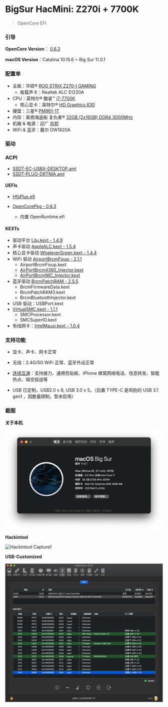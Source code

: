# BigSur HacMini:  Z270i + 7700K

> OpenCore EFI

### 引导

**OpenCore Version**： [0.6.3](https://github.com/acidanthera/OpenCorePkg/releases)

**macOS Version**：Catalina 10.15.6 ~ Big Sur 11.0.1

### 配置单

* 主板：华硕® [ROG STRIX Z270-I GAMING](https://www.asus.com.cn/Motherboards/ROG-STRIX-Z270-I-GAMING/)
  * 板载声卡：Realtek ALC S1220A
* CPU：英特尔® 酷睿™ [i7-7700K](https://ark.intel.com/content/www/cn/zh/ark/products/97129/intel-core-i7-7700k-processor-8m-cache-up-to-4-50-ghz.html)
  * 核心显卡：英特尔®  [HD Graphics 630](https://www.intel.com/content/www/us/en/support/products/98909/graphics-drivers/graphics-for-7th-generation-intel-processors/intel-hd-graphics-630.html)
* 硬盘：三星® [PM961-1T](https://www.samsung.com/semiconductor/ssd/client-ssd/MZVLW1T0HMLH/)
* 内存：美商海盗船 复仇者® [32GB (2x16GB) DDR4 3000MHz]([https://www.corsair.com/zh/zh/%E7%B1%BB%E5%88%AB/%E4%BA%A7%E5%93%81/%E5%86%85%E5%AD%98/VENGEANCE-LPX/p/CMK32GX4M2B3000C15](https://www.corsair.com/zh/zh/类别/产品/内存/VENGEANCE-LPX/p/CMK32GX4M2B3000C15))
* 机箱 & 电源：迎广 [肖邦](https://www.in-win.com/cn/gaming-chassis/Chopin)
* WiFi & 蓝牙：戴尔 DW1820A

### 驱动

### ACPI

* [SSDT-EC-USBX-DESKTOP.aml](https://github.com/dortania/Getting-Started-With-ACPI/blob/master/extra-files/compiled/SSDT-EC-USBX-DESKTOP.aml)
* [SSDT-PLUG-DRTNIA.aml](https://github.com/dortania/Getting-Started-With-ACPI/blob/master/extra-files/compiled/SSDT-PLUG-DRTNIA.aml)

#### UEFIs

* [HfsPlus.efi](https://github.com/acidanthera/OcBinaryData/blob/master/Drivers/HfsPlus.efi)
  
* [OpenCorePkg - 0.6.3](https://github.com/acidanthera/OpenCorePkg)
  * 内置 OpenRuntime.efi

#### KEXTs

* 驱动平台 [Lilu.kext - 1.4.9](https://github.com/acidanthera/Lilu)
* 声卡驱动 [AppleALC.kext - 1.5.4](https://github.com/acidanthera/AppleALC)
* 核心显卡驱动 [WhateverGreen.kext - 1.4.4](https://github.com/acidanthera/WhateverGreen)
* WiFi 驱动 [AirportBrcmFixup - 2.1.1](https://github.com/acidanthera/AirportBrcmFixup)
  * AirportBrcmFixup.kext
  * [AirPortBrcm4360_Injector.kext](https://github.com/acidanthera/AirportBrcmFixup/tree/master/Resources)
  * [AirPortBrcmNIC_Injector.kext](https://github.com/acidanthera/AirportBrcmFixup/tree/master/Resources)
* 蓝牙驱动 [BrcmPatchRAM  - 2.5.5](https://github.com/acidanthera/BrcmPatchRAM)
  * BrcmFirmwareData.kext
  * BrcmPatchRAM3.kext
  * BrcmBluetoothInjector.kext
* USB 驱动：USBPort.kext
* [VirtualSMC.kext - 1.1.1](https://github.com/acidanthera/VirtualSMC/releases)
  * SMCProcessor.kext
  * SMCSuperIO.kext
* 有线网卡：[IntelMausi.kext - 1.0.4](https://github.com/acidanthera/IntelMausi/releases)

### 支持功能

* 显卡、声卡、网卡正常

* 无线：2.4G/5G WiFi 正常、蓝牙外设正常

* [连续互通](https://support.apple.com/zh-cn/HT204681)：支持接力、通用剪贴板、iPhone 蜂窝网络电话、信息转发、智能热点、隔空投送等

* USB 已定制，USB2.0 x 8, USB 3.0 x 5。（后置 TYPE-C 是鸡肋的 USB 3.1 gen1 ，因数量限制，暂未启用）


### 截图

**关于本机**

![About Mac](Screenshots/About.png)

**Hackintool**

![Hackintool Capture1](Screenshots/Hackintool.png)

**USB-Customized**

![Hackintool Capture2](Screenshots/USB-Customized.png)